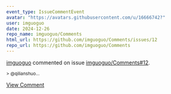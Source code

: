 ```yaml
---
event_type: IssueCommentEvent
avatar: "https://avatars.githubusercontent.com/u/16666742?"
user: imguoguo
date: 2024-12-26
repo_name: imguoguo/Comments
html_url: https://github.com/imguoguo/Comments/issues/12
repo_url: https://github.com/imguoguo/Comments
---
```


<a href='https://github.com/imguoguo' target='_blank'>imguoguo</a> commented on issue <a href='https://github.com/imguoguo/Comments/issues/12' target='_blank'>imguoguo/Comments#12</a>.

<small>> @qilianshuo...</small>

<a href='https://github.com/imguoguo/Comments/issues/12' target='_blank'>View Comment</a>